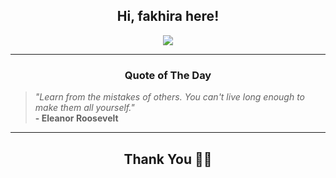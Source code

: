 <h2 align="center"> Hi, fakhira here!</h2>

<p align="center">
<a href="https://github.com/fakhiralkda" alt="github streak"><img src="https://dvst-streak.herokuapp.com/?user=fakhiralkda&theme=tokyonight&fire=DD472C"></a>
</p>

<hr>
<h3 align="center">Quote of The Day</h3>
<p align="center">
<blockquote>
<i>"Learn from the mistakes of others. You can't live long enough to make them all yourself."</i>
<br>
<b>- Eleanor Roosevelt</b>
</blockquote>
</p>


<hr>
<h2 align="center">Thank You 🙏🏼</h2>
